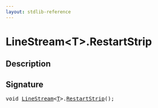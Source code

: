 ```yaml
---
layout: stdlib-reference
---
```


# LineStream\<T\>\.RestartStrip

## Description





## Signature 

<pre>
<span class="code_keyword">void</span> <a href="../types/linestream-04/index" class="code_type">LineStream</a>&lt;<a href="../types/linestream-04/index#typeparam-T" class="code_type">T</a>&gt;.<a href="restartstrip-07">RestartStrip</a>();

</pre>

